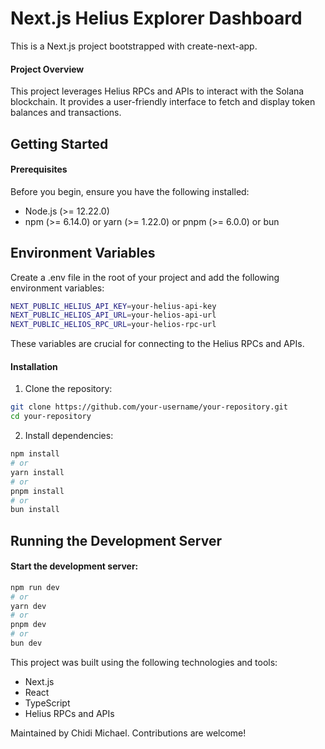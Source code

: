 # Next.js Helius Explorer Dashboard
This is a Next.js project bootstrapped with create-next-app.

#### Project Overview
This project leverages Helius RPCs and APIs to interact with the Solana blockchain. It provides a user-friendly interface to fetch and display token balances and transactions.

## Getting Started
#### Prerequisites
Before you begin, ensure you have the following installed:
- Node.js (>= 12.22.0)
- npm (>= 6.14.0) or yarn (>= 1.22.0) or pnpm (>= 6.0.0) or bun

## Environment Variables
Create a .env file in the root of your project and add the following environment variables:
```sh
NEXT_PUBLIC_HELIUS_API_KEY=your-helius-api-key
NEXT_PUBLIC_HELIOS_API_URL=your-helios-api-url
NEXT_PUBLIC_HELIOS_RPC_URL=your-helios-rpc-url
```

These variables are crucial for connecting to the Helius RPCs and APIs.

#### Installation
1. Clone the repository:
```sh
git clone https://github.com/your-username/your-repository.git
cd your-repository
```
2. Install dependencies:
```sh
npm install
# or
yarn install
# or
pnpm install
# or
bun install
```

## Running the Development Server
#### Start the development server:
```sh
npm run dev
# or
yarn dev
# or
pnpm dev
# or
bun dev
```

This project was built using the following technologies and tools:
- Next.js
- React
- TypeScript
- Helius RPCs and APIs

Maintained by Chidi Michael. Contributions are welcome!